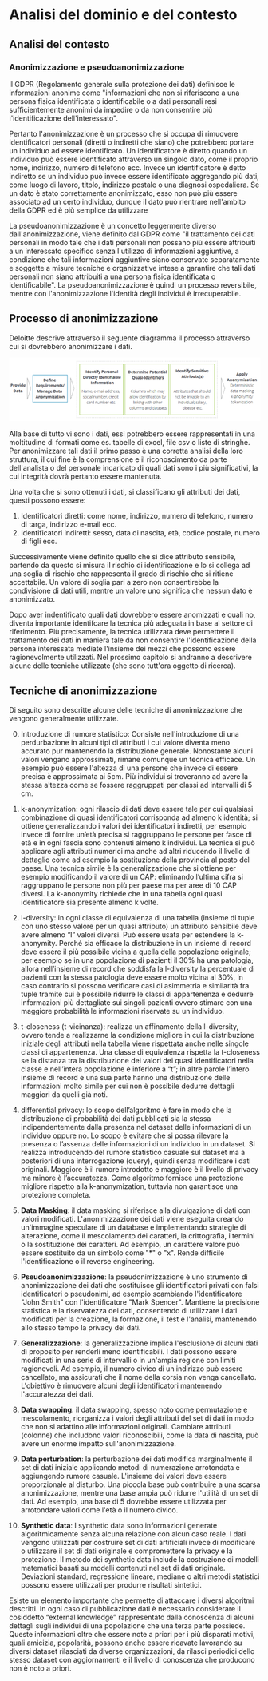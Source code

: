 # Analisi del dominio e del contesto

## Analisi del contesto

### Anonimizzazione e pseudoanonimizzazione
Il GDPR (Regolamento generale sulla protezione dei dati) definisce le informazioni anonime come "informazioni che non si riferiscono a una persona fisica identificata o identificabile o a dati personali resi sufficientemente anonimi da impedire o da non consentire più l'identificazione dell'interessato".

Pertanto l'anonimizzazione è un processo che si occupa di rimuovere identificatori personali (diretti o indiretti che siano) che potrebbero portare un individuo ad essere identificato. 
Un identificatore è diretto quando un individuo può essere identificato attraverso un singolo dato, come il proprio nome, indirizzo, numero di telefono ecc.
Invece un identificatore è detto indiretto se un individuo può invece essere identificato aggregando più dati, come luogo di lavoro, titolo, indirizzo postale o una diagnosi ospedaliera.
Se un dato è stato correttamente anonimizzato, esso non può più essere associato ad un certo individuo, dunque il dato può rientrare nell'ambito della GDPR ed è più semplice da utilizzare

La pseudoanonimizzazione è un concetto leggermente diverso dall'anonimizzazione, viene definito dal GDPR come "il trattamento dei dati personali in modo tale che i dati personali non possano più essere attribuiti a un interessato specifico senza l'utilizzo di informazioni aggiuntive, a condizione che tali informazioni aggiuntive siano conservate separatamente e soggette a misure tecniche e organizzative intese a garantire che tali dati personali non siano attribuiti a una persona fisica identificata o identificabile". La pseudoanonimizzazione è quindi un processo reversibile, mentre con l'anonimizzazione l'identità degli individui è irrecuperabile.

## Processo di anonimizzazione
Deloitte descrive attraverso il seguente diagramma il processo attraverso cui si dovrebbero anonimizzare i dati.
<p align="center">
  <img src="res/anonimization.png"
     alt="Rappresentazione di Deloitte del processo di anonimizzazione dei dati" />
</p>

Alla base di tutto vi sono i dati, essi potrebbero essere rappresentati in una moltitudine di formati come es. tabelle di excel, file csv o liste di stringhe. Per anonimizzare tali dati il primo passo è una corretta analisi della loro struttura, il cui fine è la comprensione e il riconoscimento da parte dell'analista o del personale incaricato di quali dati sono i più significativi, la cui integrità dovrà pertanto essere mantenuta. 

Una volta che si sono ottenuti i dati, si classificano gli attributi dei dati, questi possono essere:
1. Identificatori diretti: come nome, indirizzo, numero di telefono, numero di targa, indirizzo e-mail ecc.
2. Identificatori indiretti: sesso, data di nascita, età, codice postale, numero di figli ecc.

Successivamente viene definito quello che si dice attributo sensibile, partendo da questo si misura il rischio di identificazione e lo si collega ad una soglia di rischio che rappresenta il grado di rischio che si ritiene accettabile.
Un valore di soglia pari a zero non consentirebbe la condivisione di dati utili, mentre un valore uno significa che nessun dato è anonimizzato.

Dopo aver indentificato quali dati dovrebbero essere anomizzati e quali no, diventa importante identifcare la tecnica più adeguata in base al settore di riferimento. Più precisamente, la tecnica utilizzata deve permettere il trattamento dei dati in maniera tale da non consentire l'identificazione della persona interessata mediate l'insieme dei mezzi che possono essere ragionevolmente utilizzati.
Nel prossimo capitolo si andranno a descrivere alcune delle tecniche utilizzate (che sono tutt'ora oggetto di ricerca).

## Tecniche di anonimizzazione
Di seguito sono descritte alcune delle tecniche di anonimizzazione che vengono generalmente utilizzate.

0. Introduzione di rumore statistico: Consiste nell'introduzione di una perdurbazione in alcuni tipi di attributi i cui valore diventa meno accurato pur mantenendo la distribuzione generale.
Nonostante alcuni valori vengano approssimati, rimane comunque un tecnica efficace. 
Un esempio può essere l'altezza di una persone che invece di essere precisa è approssimata ai 5cm. Più individui si troveranno ad avere la stessa altezza come se fossere raggruppati per classi ad intervalli di 5 cm.
0. k-anonymization: ogni rilascio di dati deve essere tale per cui qualsiasi combinazione di quasi identificatori corrisponda ad almeno k identità; si ottiene generalizzando i valori dei identificatori indiretti, per esempio invece di fornire un’età precisa si raggruppano le persone per fasce di età e in ogni fascia sono contenuti almeno k individui. La tecnica si può applicare agli attributi numerici ma anche ad altri riducendo il livello di dettaglio come ad esempio la sostituzione della provincia al posto del paese. Una tecnica simile è la generalizzazione che si ottiene per esempio modificando il valore di un CAP: eliminando l’ultima cifra si raggruppano le persone non più per paese ma per aree di 10 CAP diversi. La k-anonymity richiede che in una tabella ogni quasi identificatore sia presente almeno k volte.
0. l-diversity: in ogni classe di equivalenza di una tabella (insieme di tuple con uno stesso valore per un quasi attributo) un attributo sensibile deve avere almeno “l” valori diversi. Può essere usata per estendere la k-anonymity. Perché sia efficace la distribuzione in un insieme di record deve essere il più possibile vicina a quella della popolazione originale; per esempio se in una popolazione di pazienti il 30% ha una patologia, allora nell’insieme di record che soddisfa la l-diversity la percentuale di pazienti con la stessa patologia deve essere molto vicina al 30%, in caso contrario si possono verificare casi di asimmetria e similarità fra tuple tramite cui è possibile ridurre le classi di appartenenza e dedurre informazioni più dettagliate sui singoli pazienti ovvero stimare con una maggiore probabilità le informazioni riservate su un individuo.
0. t-closeness (t-vicinanza): realizza un affinamento della l-diversity, ovvero tende a realizzarne la condizione migliore in cui la distribuzione iniziale degli attributi nella tabella viene rispettata anche nelle singole classi di appartenenza. Una classe di equivalenza rispetta la t-closeness se la distanza tra la distribuzione dei valori dei quasi identificatori nella classe e nell’intera popolazione è inferiore a “t”; in altre parole l’intero insieme di record e una sua parte hanno una distribuzione delle informazioni molto simile per cui non è possibile dedurre dettagli maggiori da quelli già noti.
0. differential privacy: lo scopo dell’algoritmo è fare in modo che la distribuzione di probabilità dei dati pubblicati sia la stessa indipendentemente dalla presenza nel dataset delle informazioni di un individuo oppure no. Lo scopo è evitare che si possa rilevare la presenza o l’assenza delle informazioni di un individuo in un dataset. Si realizza introducendo del rumore statistico casuale sul dataset ma a posteriori di una interrogazione (query), quindi senza modificare i dati originali. Maggiore è il rumore introdotto e maggiore è il livello di privacy ma minore è l’accuratezza. Come algoritmo fornisce una protezione migliore rispetto alla k-anonymization, tuttavia non garantisce una protezione completa.

1. **Data Masking**: il data masking si riferisce alla divulgazione di dati con valori modificati. L'anonimizzazione dei dati viene eseguita creando un'immagine speculare di un database e implementando strategie di alterazione, come il mescolamento dei caratteri, la crittografia, i termini o la sostituzione dei caratteri. Ad esempio, un carattere valore può essere sostituito da un simbolo come "\*" o "x". Rende difficile l'identificazione o il reverse engineering.
2. **Pseudoanonimizzazione**: la pseudonimizzazione è uno strumento di anonimizzazione dei dati che sostituisce gli identificatori privati con falsi identificatori o pseudonimi, ad esempio scambiando l'identificatore "John Smith" con l'identificatore "Mark Spencer". Mantiene la precisione statistica e la riservatezza dei dati, consentendo di utilizzare i dati modificati per la creazione, la formazione, il test e l'analisi, mantenendo allo stesso tempo la privacy dei dati.
3. **Generalizzazione**: la generalizzazione implica l'esclusione di alcuni dati di proposito per renderli meno identificabili. I dati possono essere modificati in una serie di intervalli o in un'ampia regione con limiti ragionevoli. Ad esempio, il numero civico di un indirizzo può essere cancellato, ma assicurati che il nome della corsia non venga cancellato. L'obiettivo è rimuovere alcuni degli identificatori mantenendo l'accuratezza dei dati.
4. **Data swapping**: il data swapping, spesso noto come permutazione e mescolamento, riorganizza i valori degli attributi del set di dati in modo che non si adattino alle informazioni originali. Cambiare attributi (colonne) che includono valori riconoscibili, come la data di nascita, può avere un enorme impatto sull'anonimizzazione.
5. **Data perturbation**: la perturbazione dei dati modifica marginalmente il set di dati iniziale applicando metodi di numerazione arrotondata e aggiungendo rumore casuale. L'insieme dei valori deve essere proporzionale al disturbo. Una piccola base può contribuire a una scarsa anonimizzazione, mentre una base ampia può ridurre l'utilità di un set di dati. Ad esempio, una base di 5 dovrebbe essere utilizzata per arrotondare valori come l'età o il numero civico.
6. **Synthetic data**: I synthetic data sono informazioni generate algoritmicamente senza alcuna relazione con alcun caso reale. I dati vengono utilizzati per costruire set di dati artificiali invece di modificare o utilizzare il set di dati originale e compromettere la privacy e la protezione.
Il metodo dei synthetic data include la costruzione di modelli matematici basati su modelli contenuti nel set di dati originale. Deviazioni standard, regressione lineare, mediane o altri metodi statistici possono essere utilizzati per produrre risultati sintetici.




Esiste un elemento importante che permette di attaccare i diversi algoritmi descritti. In ogni caso di pubblicazione dati è necessario considerare il cosiddetto “external knowledge” rappresentato dalla conoscenza di alcuni dettagli sugli individui di una popolazione che una terza parte possiede. Queste informazioni oltre che essere note a priori per i più disparati motivi, quali amicizia, popolarità, possono anche essere ricavate lavorando su diversi dataset rilasciati da diverse organizzazioni, da rilasci periodici dello stesso dataset con aggiornamenti e il livello di conoscenza che producono non è noto a priori.
